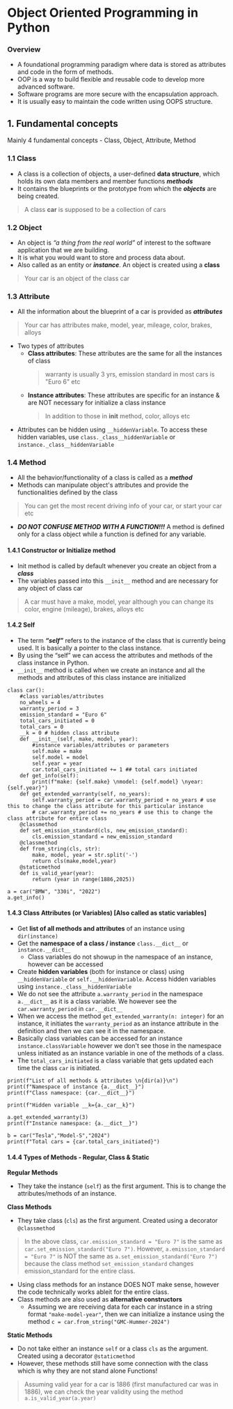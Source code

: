 # Object Oriented Programming in Python

### Overview
- A foundational programming paradigm where data is stored as attributes and code in the form of methods.
- OOP is a way to build flexible and reusable code to develop more advanced software.
- Software programs are more secure with the encapsulation approach.
- It is usually easy to maintain the code written using OOPS structure.

## 1. Fundamental concepts

Mainly 4 fundamental concepts - Class, Object, Attribute, Method

### 1.1 Class
* A class is a collection of objects, a user-defined **data structure**, which holds its own data members and member functions ***methods***
* It contains the blueprints or the prototype from which the ***objects*** are being created.
> A class **car** is supposed to be a collection of cars

### 1.2 Object
- An object is *“a thing from the real world”* of interest to the software application that we are building. 
- It is what you would want to store and process data about.
- Also called as an entity or ***instance***. An object is created using a **class**
> Your car is an object of the class car

### 1.3 Attribute
* All the information about the blueprint of a car is provided as ***attributes***
> Your car has attributes make, model, year, mileage, color, brakes, alloys
* Two types of attributes
    * **Class attributes**: These attributes are the same for all the instances of class
        > warranty is usually 3 yrs, emission standard in most cars is "Euro 6" etc
    * **Instance attributes**: These attributes are specific for an instance & are NOT necessary for initialize a class instance
        > In addition to those in __init__ method, color, alloys etc
* Attributes can be hidden using `__hiddenVariable`. To access these hidden variables, use `class._class__hiddenVariable` or `instance._class__hiddenVariable`

### 1.4 Method
* All the behavior/functionality of a class is called as a ***method***
* Methods can manipulate object's attributes and provide the functionalities defined by the class
> You can get the most recent driving info of your car, or start your car etc
* ***DO NOT CONFUSE METHOD WITH A FUNCTION!!!*** A method is defined only for a class object while a function is defined for any variable.

#### 1.4.1 Constructor or Initialize method
* Init method is called by default whenever you create an object from a ***class***
* The variables passed into this `__init__` method and are necessary for any object of class car
> A car must have a make, model, year although you can change its color, engine (mileage), brakes, alloys etc
#### 1.4.2 Self
* The term ***“self”*** refers to the instance of the class that is currently being used. It is basically a pointer to the class instance.
* By using the “self”  we can access the attributes and methods of the class instance in Python.
* `__init__` method is called when we create an instance and all the methods and attributes of this class instance are initialized

```
class car(): 
    #class variables/attributes
    no_wheels = 4
    warranty_period = 3
    emission_standard = "Euro 6"
    total_cars_initiated = 0
    total_cars = 0
    __k = 0 # hidden class attribute
    def __init__(self, make, model, year):
        #instance variables/attributes or parameters
        self.make = make
        self.model = model
        self.year = year
        car.total_cars_initiated += 1 ## total cars initiated
    def get_info(self):
        print(f"make: {self.make} \nmodel: {self.model} \nyear:{self.year}")
    def get_extended_warranty(self, no_years):
        self.warranty_period = car.warranty_period + no_years # use this to change the class attribute for this particular instance
        # car.warranty_period += no_years # use this to change the class attribute for entire class 
    @classmethod
    def set_emission_standard(cls, new_emission_standard):
        cls.emission_standard = new_emission_standard
    @classmethod
    def from_string(cls, str):
        make, model, year = str.split('-')
        return cls(make,model,year)
    @staticmethod
    def is_valid_year(year):
        return (year in range(1886,2025))
```
```
a = car("BMW", "330i", "2022")
a.get_info()
```

#### 1.4.3 Class Attributes (or Variables) [Also called as static variables]
* Get **list of all methods and attributes** of an instance using `dir(instance)` 
* Get the **namespace of a class / instance** `class.__dict__` or `instance.__dict__`
    * Class variables do not showup in the namespace of an instance, however can be accessed 
* Create **hidden variables** (both for instance or class) using `__hiddenVariable` or `self.__hiddenVariable`. Access hidden variables using `instance._class__hiddenVariable`
* We do not see the attribute `a.warranty_period` in the namespace `a.__dict__` as it is a class variable. We however see the `car.warranty_period` in `car.__dict__`
* When we access the method `get_extended_warranty(n: integer)` for an instance, it initiates the `warranty_period` as an instance attribute in the definition and then we can see it in the namespace.
* Basically class variables can be accessed for an instance `instance.classVariable` however we don't see those in the namespace unless initiated as an instance variable in one of the methods of a class.
* The `total_cars_initiated` is a class variable that gets updated each time the class `car` is initiated. 

```
print(f"List of all methods & attributes \n{dir(a)}\n")
print(f"Namespace of instance {a.__dict__}")
print(f"Class namespace: {car.__dict__}")

print(f"Hidden variable __k={a._car__k}")

a.get_extended_warranty(3)
print(f"Instance namespace: {a.__dict__}")

b = car("Tesla","Model-S","2024")
print(f"Total cars = {car.total_cars_initiated}")
```

#### 1.4.4 Types of Methods - Regular, Class & Static
**Regular Methods**
* They take the instance (`self`) as the first argument. This is to change the attributes/methods of an instance. 

**Class Methods**
* They take class (`cls`) as the first argument. Created using a decorator `@classmethod`
> In the above class, `car.emission_standard = "Euro 7"` is the same as `car.set_emission_standard("Euro 7")`.
> However, `a.emission_standard = "Euro 7"` is NOT the same as `a.set_emission_standard("Euro 7")` because the class method `set_emission_standard` changes emission_standard for the entire class.
* Using class methods for an instance DOES NOT make sense, however the code technically works ableit for the entire class.
* Class methods are also used as **alternative constructors**
    * Assuming we are receiving data for each car instance in a string format `"make-model-year"`, then we can initialize a instance using the method `c = car.from_string("GMC-Hummer-2024")`

**Static Methods**
* Do not take either an instance `self` or a class `cls` as the argument. Created using a decorator `@staticmethod`
* However, these methods still have some connection with the class which is why they are not stand alone Functions!
> Assuming valid year for a car is 1886 (first manufactured car was in 1886), we can check the year validity using the method `a.is_valid_year(a.year)`